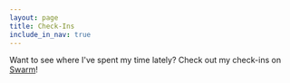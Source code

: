 ```yaml
---
layout: page
title: Check-Ins
include_in_nav: true
---
```


Want to see where I've spent my time lately? Check out my check-ins on [Swarm](https://www.swarmapp.com/)!

<div id="checkin_map" style="opacity:0;"></div>
